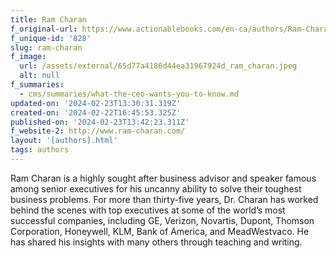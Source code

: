 ```yaml
---
title: Ram Charan
f_original-url: https://www.actionablebooks.com/en-ca/authors/Ram-Charan/
f_unique-id: '828'
slug: ram-charan
f_image:
  url: /assets/external/65d77a4186d44ea31967924d_ram_charan.jpeg
  alt: null
f_summaries:
  - cms/summaries/what-the-ceo-wants-you-to-know.md
updated-on: '2024-02-23T13:30:31.319Z'
created-on: '2024-02-22T16:45:53.325Z'
published-on: '2024-02-23T13:42:23.311Z'
f_website-2: http://www.ram-charan.com/
layout: '[authors].html'
tags: authors
---
```


Ram Charan is a highly sought after business advisor and speaker famous among senior executives for his uncanny ability to solve their toughest business problems. For more than thirty-five years, Dr. Charan has worked behind the scenes with top executives at some of the world’s most successful companies, including GE, Verizon, Novartis, Dupont, Thomson Corporation, Honeywell, KLM, Bank of America, and MeadWestvaco. He has shared his insights with many others through teaching and writing.
